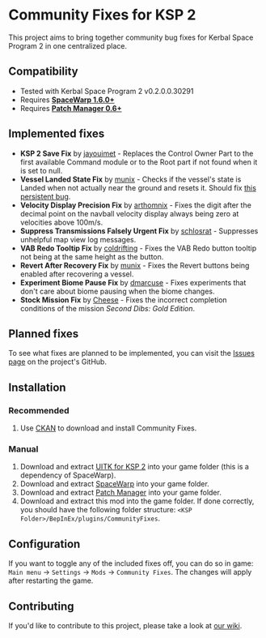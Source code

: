 # Community Fixes for KSP 2
This project aims to bring together community bug fixes for Kerbal Space Program 2 in one centralized place.

## Compatibility
- Tested with Kerbal Space Program 2 v0.2.0.0.30291
- Requires **[SpaceWarp 1.6.0+](https://github.com/SpaceWarpDev/SpaceWarp/releases/)**
- Requires **[Patch Manager 0.6+](https://github.com/KSP2Community/PatchManager/releases/)**

## Implemented fixes
- **KSP 2 Save Fix** by [jayouimet](https://github.com/jayouimet) - Replaces the Control Owner Part to the first available Command module or to the Root part if not found when it is set to null.
- **Vessel Landed State Fix** by [munix](https://github.com/jan-bures) - Checks if the vessel's state is Landed when not actually near the ground and resets it. Should fix [this persistent bug](https://forum.kerbalspaceprogram.com/topic/220260-incorrect-landed-state-causing-lack-of-trajectory-lines/).
- **Velocity Display Precision Fix** by [arthomnix](https://github.com/arthomnix) - Fixes the digit after the decimal point on the navball velocity display always being zero at velocities above 100m/s.
- **Suppress Transmissions Falsely Urgent Fix** by [schlosrat](https://github.com/schlosrat) - Suppresses unhelpful map view log messages.
- **VAB Redo Tooltip Fix** by [coldrifting](https://github.com/coldrifting) - Fixes the VAB Redo button tooltip not being at the same height as the button.
- **Revert After Recovery Fix** by [munix](https://github.com/jan-bures) - Fixes the Revert buttons being enabled after recovering a vessel.
- **Experiment Biome Pause Fix** by [dmarcuse](https://github.com/dmarcuse) - Fixes experiments that don't care about biome pausing when the biome changes.
- **Stock Mission Fix** by [Cheese](https://github.com/cheese3660) - Fixes the incorrect completion conditions of the mission _Second Dibs: Gold Edition_.

## Planned fixes
To see what fixes are planned to be implemented, you can visit the [Issues page](https://github.com/Bit-Studios/CommunityFixes/issues) on the project's GitHub.

## Installation

### Recommended
1. Use [CKAN](https://github.com/KSP-CKAN/CKAN/releases/latest) to download and install Community Fixes.

### Manual
1. Download and extract [UITK for KSP 2](https://github.com/UitkForKsp2/UitkForKsp2/releases) into your game folder (this is a dependency of SpaceWarp).
2. Download and extract [SpaceWarp](https://github.com/SpaceWarpDev/SpaceWarp/releases) into your game folder.
3. Download and extract [Patch Manager](https://github.com/SpaceWarpDev/SpaceWarp/releases) into your game folder.
4. Download and extract this mod into the game folder. If done correctly, you should have the following folder structure: `<KSP Folder>/BepInEx/plugins/CommunityFixes`.

## Configuration
If you want to toggle any of the included fixes off, you can do so in game: `Main menu` -> `Settings` -> `Mods` -> `Community Fixes`. The changes will apply after restarting the game.

## Contributing
If you'd like to contribute to this project, please take a look at [our wiki](https://github.com/Bit-Studios/CommunityFixes/wiki/Adding-your-fix).
